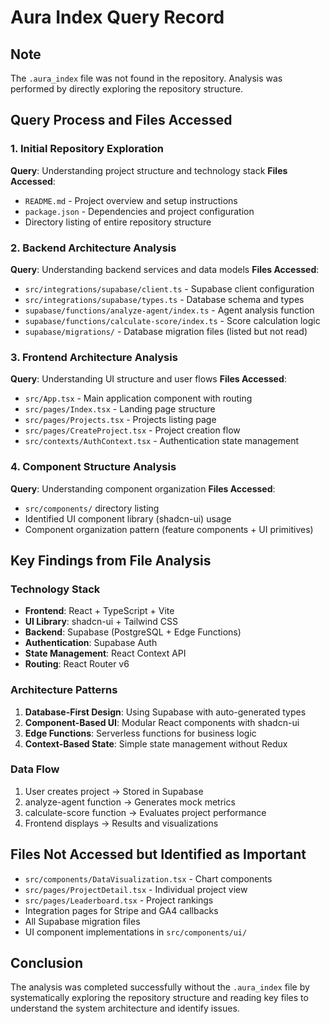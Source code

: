 # Aura Index Query Record

## Note
The `.aura_index` file was not found in the repository. Analysis was performed by directly exploring the repository structure.

## Query Process and Files Accessed

### 1. Initial Repository Exploration
**Query**: Understanding project structure and technology stack
**Files Accessed**:
- `README.md` - Project overview and setup instructions
- `package.json` - Dependencies and project configuration
- Directory listing of entire repository structure

### 2. Backend Architecture Analysis
**Query**: Understanding backend services and data models
**Files Accessed**:
- `src/integrations/supabase/client.ts` - Supabase client configuration
- `src/integrations/supabase/types.ts` - Database schema and types
- `supabase/functions/analyze-agent/index.ts` - Agent analysis function
- `supabase/functions/calculate-score/index.ts` - Score calculation logic
- `supabase/migrations/` - Database migration files (listed but not read)

### 3. Frontend Architecture Analysis
**Query**: Understanding UI structure and user flows
**Files Accessed**:
- `src/App.tsx` - Main application component with routing
- `src/pages/Index.tsx` - Landing page structure
- `src/pages/Projects.tsx` - Projects listing page
- `src/pages/CreateProject.tsx` - Project creation flow
- `src/contexts/AuthContext.tsx` - Authentication state management

### 4. Component Structure Analysis
**Query**: Understanding component organization
**Files Accessed**:
- `src/components/` directory listing
- Identified UI component library (shadcn-ui) usage
- Component organization pattern (feature components + UI primitives)

## Key Findings from File Analysis

### Technology Stack
- **Frontend**: React + TypeScript + Vite
- **UI Library**: shadcn-ui + Tailwind CSS
- **Backend**: Supabase (PostgreSQL + Edge Functions)
- **Authentication**: Supabase Auth
- **State Management**: React Context API
- **Routing**: React Router v6

### Architecture Patterns
1. **Database-First Design**: Using Supabase with auto-generated types
2. **Component-Based UI**: Modular React components with shadcn-ui
3. **Edge Functions**: Serverless functions for business logic
4. **Context-Based State**: Simple state management without Redux

### Data Flow
1. User creates project → Stored in Supabase
2. analyze-agent function → Generates mock metrics
3. calculate-score function → Evaluates project performance
4. Frontend displays → Results and visualizations

## Files Not Accessed but Identified as Important
- `src/components/DataVisualization.tsx` - Chart components
- `src/pages/ProjectDetail.tsx` - Individual project view
- `src/pages/Leaderboard.tsx` - Project rankings
- Integration pages for Stripe and GA4 callbacks
- All Supabase migration files
- UI component implementations in `src/components/ui/`

## Conclusion
The analysis was completed successfully without the `.aura_index` file by systematically exploring the repository structure and reading key files to understand the system architecture and identify issues.